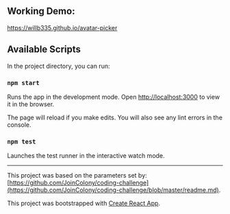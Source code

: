 ## Working Demo:

https://willb335.github.io/avatar-picker

## Available Scripts

In the project directory, you can run:

### `npm start`

Runs the app in the development mode.
Open [http://localhost:3000](http://localhost:3000) to view it in the browser.

The page will reload if you make edits.
You will also see any lint errors in the console.

### `npm test`

Launches the test runner in the interactive watch mode.

---

This project was based on the parameters set by: [https://github.com/JoinColony/coding-challenge](https://github.com/JoinColony/coding-challenge/blob/master/readme.md).

This project was bootstrapped with [Create React App](https://github.com/facebookincubator/create-react-app).
